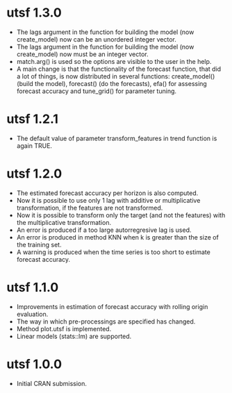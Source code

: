 # utsf 1.3.0

* The lags argument in the function for building the model (now create_model) 
  now can be an unordered integer vector.
* The lags argument in the function for building the model (now create_model) 
  now must be an integer vector.
* match.arg() is used so the options are visible to the user in the help.  
* A main change is that the functionality of the forecast function, that did
  a lot of things, is now distributed in several functions: create_model()
  (build the model), forecast() (do the forecasts), efa() for assessing
  forecast accuracy and tune_grid() for parameter tuning.
  
# utsf 1.2.1

* The default value of parameter transform_features in trend function is
  again TRUE.

# utsf 1.2.0

* The estimated forecast accuracy per horizon is also computed.
* Now it is possible to use only 1 lag with additive or multiplicative
  transformation, if the features are not transformed.
* Now it is possible to transform only the target (and not the features) 
  with the multiplicative transformation.
* An error is produced if a too large autorregresive lag is used.
* An error is produced in method KNN when k is greater than the size of the
  training set.
* A warning is produced when the time series is too short to estimate
  forecast accuracy.

# utsf 1.1.0

* Improvements in estimation of forecast accuracy with rolling origin evaluation.
* The way in which pre-processings are specified has changed.
* Method plot.utsf is implemented.
* Linear models (stats::lm) are supported.

# utsf 1.0.0

* Initial CRAN submission.
